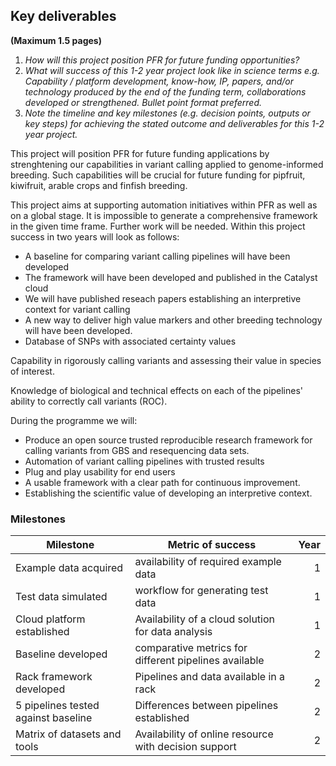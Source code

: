 ## Key deliverables
**(Maximum 1.5 pages)**
1. _How will this project position PFR for future funding opportunities?_
2. _What will success of this 1-2 year project look like in science terms  e.g. Capability / platform development, know-how, IP, papers, and/or technology produced by the end of the funding term, collaborations developed or strengthened. Bullet point format preferred._
3. _Note the timeline and key milestones (e.g. decision points, outputs or key steps) for achieving the stated outcome and deliverables for this 1-2 year project._

This project will position PFR for future funding applications by strenghtening our capabilities in variant calling applied to genome-informed breeding. Such capabilities will be crucial for future funding for pipfruit, kiwifruit, arable crops and finfish breeding. 

This project aims at supporting automation initiatives within PFR as well as on a global stage. It is impossible to generate a comprehensive framework in the given time frame. Further work will be needed. Within this project success in two years will look as follows:

- A baseline for comparing variant calling pipelines will have been developed
- The framework will have been developed and published in the Catalyst cloud
- We will have published reseach papers establishing an interpretive context for variant calling
- A new way to deliver high value markers and other breeding technology will have been developed.
- Database of SNPs with associated certainty values


Capability in rigorously calling variants and assessing their value in species of interest.

Knowledge of biological and technical effects on each of the pipelines' ability
to correctly call variants (ROC).

During the programme we will:

- Produce an open source trusted reproducible research framework for calling variants from GBS and resequencing data sets.
- Automation of variant calling pipelines with trusted results
- Plug and play usability for end users
- A usable framework with a clear path for continuous improvement.
- Establishing the scientific value of developing an interpretive context.


### Milestones

| Milestone                              | Metric of success | Year |
|----------------------------------------|-------------------|----------------:|
| Example data acquired                  | availability of required example data |   1    |
| Test data simulated                    | workflow for generating test data     |   1    |
| Cloud platform established             | Availability of a cloud solution for data analysis |       1      |
| Baseline developed                     | comparative metrics for different pipelines available |    2      |
| Rack framework developed               | Pipelines and data available  in a rack    |          2        |
| 5 pipelines tested against baseline    | Differences between pipelines established                  |     2        |
| Matrix of datasets and tools           | Availability of online resource with decision support |  2 |
